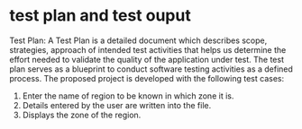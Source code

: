 # test plan and test ouput
Test Plan:
A Test Plan is a detailed document which describes scope, strategies, approach of intended test activities that helps us determine the effort needed to validate the quality of the application under test. The test plan serves as a blueprint to conduct software testing activities as a defined process.
The proposed project is developed with the following test cases:
1.	Enter the name of region to be known in which zone it is.
2.	Details entered by the user are written into the file.
3.	Displays the zone of the region.